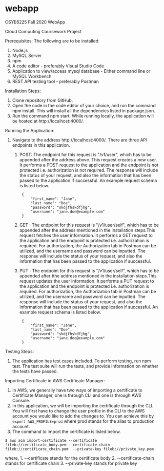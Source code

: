 # webapp
CSYE6225 Fall 2020 WebApp

Cloud Computing Coursework Project

Prerequisites:
The following are to be installed:
1. Node.js
2. MySQL Server
3. npm
4. A code editor - preferably Visual Studio Code
5. Application to view/access mysql database - Either command line or MySQL Workbench
6. REST API testing tool - preferably Postman

Installation Steps:
1. Clone repository from GitHub.
2. Open the code in the code editor of your choice, and run the command npm install. This will install all the dependencies listed in package.json.
3. Run the command npm start. While running locally, the application will be hosted at http://localhost:4000/.

Running the Application:
1. Navigate to the address http://localhost:4000/. There are three API endpoints in this application.

    1. POST: The endpoint for this request is "/v1/user", which has to be appended after the address above. This request creates a new user. It performs a POST request to the application and the endpoint is not protected i.e. authorization is not required. The response will include the status of your request, and also the information that has been passed to the application if successful. An example request schema is listed below.

            {
                "first_name": "Jane",
                "last_name": "Doe",
                "password": "skdjfhskdfjhg",
                "username": "jane.doe@example.com"
            }

    2. GET : The endpoint for this request is "/v1/user/self", which has to be appended after the address mentioned in the installation steps.This request fetches the user information. It performs a GET request to the application and the endpoint is protected i.e. authorization is required. For authorization, the Authorization tab in Postman can be utilized, and the username and password can be inputted. The response will include the status of your request, and also the information that has been passed to the application if successful.

    3. PUT : The endpoint for this request is "/v1/user/self", which has to be appended after tthe address mentioned in the installation steps.This request updates the user information. It performs a PUT request to the application and the endpoint is protected i.e. authorization is required. For authorization, the Authorization tab in Postman can be utilized, and the username and password can be inputted. The response will include the status of your request, and also the information that has been passed to the application if successful. An example request schema is listed below.

            {
                "first_name": "Jane",
                "last_name": "Doe",
                "password": "skdjfhskdfjhg",
                "username": "jane.doe@example.com"
            }

Testing Steps:
1. The application has test cases included. To perform testing, run npm test. The test suite will run the tests, and provide information on whether the tests have passed.

Importing Certificate in AWS Certificate Manager:
1. In AWS, we generally have two ways of importing a certificate to Certificate Manager, one is through CLI and one is through AWS Console.
2. In this application, we will be importing the certificate through the CLI. You will first have to change the user profile in the CLI to the AWS account you would like to add the changes to.
You can achieve this by ```export AWS_PROFILE=prod``` where prod stands for the alias to production account.
3.  The command to import the certificate is listed below.

```$ aws acm import-certificate --certificate fileb://certificate_body.pem --certificate-chain fileb://certificate_chain.pem  --private-key fileb://private_key.pem```

where,
    1. --certificate stands for the certificate body
    2. --certificate-chain stands for certificate chain
    3. --private-key stands for private key
